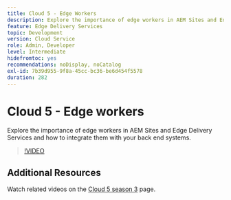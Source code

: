 ```yaml
---
title: Cloud 5 - Edge Workers
description: Explore the importance of edge workers in AEM Sites and Edge Delivery Services and how to integrate them with your back end systems.
feature: Edge Delivery Services
topic: Development
version: Cloud Service
role: Admin, Developer
level: Intermediate
hidefromtoc: yes
recommendations: noDisplay, noCatalog
exl-id: 7b39d955-9f8a-45cc-bc36-be6d454f5578
duration: 282
---
```

# Cloud 5 - Edge workers

Explore the importance of edge workers in AEM Sites and Edge Delivery Services and how to integrate them with your back end systems.

>[!VIDEO](https://video.tv.adobe.com/v/3427589?learn=on)

## Additional Resources

Watch related videos on the [Cloud 5 season 3](../cloud5-season-3.md) page.
